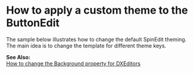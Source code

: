 # How to apply a custom theme to the ButtonEdit


<p>The sample below illustrates how to change the default SpinEdit theming. The main idea is to change the template for different theme keys. </p><p><strong>See Also:</strong><br />
<a href="https://www.devexpress.com/Support/Center/p/E1658">How to change the Background property for DXEditors</a></p>

<br/>


